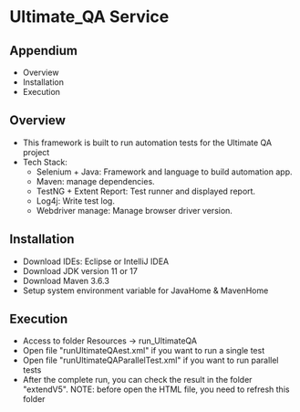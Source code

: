 # Ultimate_QA Service
## Appendium
* Overview
* Installation
* Execution


## Overview
* This framework is built to run automation tests for the Ultimate QA project
* Tech Stack:
  -  Selenium + Java: Framework and language to build automation app.
  -  Maven: manage dependencies.
  -  TestNG + Extent Report: Test runner and displayed report.
  -  Log4j: Write test log.
  -  Webdriver manage: Manage browser driver version.

## Installation
* Download IDEs: Eclipse or IntelliJ IDEA
* Download JDK version 11 or 17
* Download Maven 3.6.3
* Setup system environment variable for JavaHome & MavenHome

## Execution
* Access to folder Resources -> run_UltimateQA
* Open file "runUltimateQAest.xml" if you want to run a single test
* Open file "runUltimateQAParallelTest.xml" if you want to run parallel tests
* After the complete run, you can check the result in the folder "extendV5". NOTE: before open the HTML file, you need to refresh this folder
